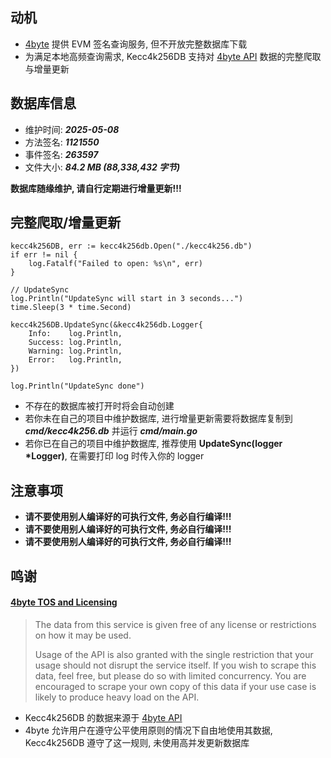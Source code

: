 ## 动机

- [4byte](https://www.4byte.directory/) 提供 EVM 签名查询服务, 但不开放完整数据库下载
- 为满足本地高频查询需求, Kecc4k256DB 支持对 [4byte API](https://www.4byte.directory/docs/) 数据的完整爬取与增量更新

## 数据库信息

- 维护时间: ***2025-05-08***
- 方法签名: ***1121550***
- 事件签名: ***263597***
- 文件大小: ***84.2 MB (88,338,432 字节)***

**数据库随缘维护, 请自行定期进行增量更新!!!**

## 完整爬取/增量更新

```golang
kecc4k256DB, err := kecc4k256db.Open("./kecc4k256.db")
if err != nil {
	log.Fatalf("Failed to open: %s\n", err)
}
	
// UpdateSync
log.Println("UpdateSync will start in 3 seconds...")
time.Sleep(3 * time.Second)

kecc4k256DB.UpdateSync(&kecc4k256db.Logger{
	Info:    log.Println,
	Success: log.Println,
	Warning: log.Println,
	Error:   log.Println,
})

log.Println("UpdateSync done")
```

- 不存在的数据库被打开时将会自动创建
- 若你未在自己的项目中维护数据库, 进行增量更新需要将数据库复制到 ***cmd/kecc4k256.db*** 并运行 ***cmd/main.go***
- 若你已在自己的项目中维护数据库, 推荐使用 **UpdateSync(logger *Logger)**, 在需要打印 log 时传入你的 logger

## 注意事项

- **请不要使用别人编译好的可执行文件, 务必自行编译!!!**
- **请不要使用别人编译好的可执行文件, 务必自行编译!!!**
- **请不要使用别人编译好的可执行文件, 务必自行编译!!!**

## 鸣谢

#### [4byte TOS and Licensing](https://www.4byte.directory/#:~:text=Search-,TOS%20and%20Licensing,-The%20data%20from)

> The data from this service is given free of any license or restrictions on how it may be used.
> 
> Usage of the API is also granted with the single restriction that your usage should not disrupt the service itself. If you wish to scrape this data, feel free, but please do so with limited concurrency. You are encouraged to scrape your own copy of this data if your use case is likely to produce heavy load on the API.

- Kecc4k256DB 的数据来源于 [4byte API](https://www.4byte.directory/docs/)
- 4byte 允许用户在遵守公平使用原则的情况下自由地使用其数据, Kecc4k256DB 遵守了这一规则, 未使用高并发更新数据库
  